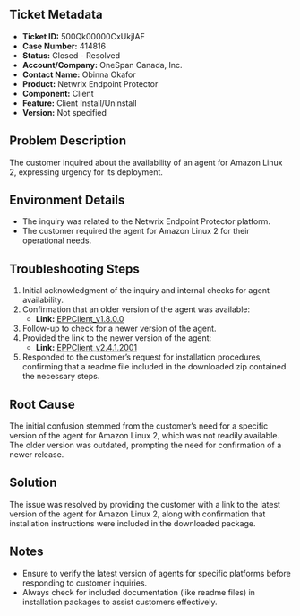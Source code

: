 ## Ticket Metadata
- **Ticket ID:** 500Qk00000CxUkjIAF
- **Case Number:** 414816
- **Status:** Closed - Resolved
- **Account/Company:** OneSpan Canada, Inc.
- **Contact Name:** Obinna Okafor
- **Product:** Netwrix Endpoint Protector
- **Component:** Client
- **Feature:** Client Install/Uninstall
- **Version:** Not specified

## Problem Description
The customer inquired about the availability of an agent for Amazon Linux 2, expressing urgency for its deployment.

## Environment Details
- The inquiry was related to the Netwrix Endpoint Protector platform.
- The customer required the agent for Amazon Linux 2 for their operational needs.

## Troubleshooting Steps
1. Initial acknowledgment of the inquiry and internal checks for agent availability.
2. Confirmation that an older version of the agent was available:
   - **Link:** [EPPClient_v1.8.0.0](https://download.endpointprotector.com/linux_agent/EPPClient_v1.8.0.0/EPPClient_Amazon_2_1806_x86_64.tar.gz)
3. Follow-up to check for a newer version of the agent.
4. Provided the link to the newer version of the agent:
   - **Link:** [EPPClient_v2.4.1.2001](https://download.endpointprotector.com/linux_agent/EPPClient_v2.4.1.2001/EPPClient_amzn_2_v2.4.1.2001_x86_64.tar.gz)
5. Responded to the customer’s request for installation procedures, confirming that a readme file included in the downloaded zip contained the necessary steps.

## Root Cause
The initial confusion stemmed from the customer’s need for a specific version of the agent for Amazon Linux 2, which was not readily available. The older version was outdated, prompting the need for confirmation of a newer release.

## Solution
The issue was resolved by providing the customer with a link to the latest version of the agent for Amazon Linux 2, along with confirmation that installation instructions were included in the downloaded package.

## Notes
- Ensure to verify the latest version of agents for specific platforms before responding to customer inquiries.
- Always check for included documentation (like readme files) in installation packages to assist customers effectively.